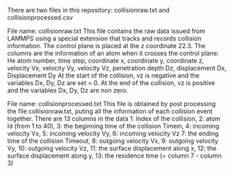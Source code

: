 There are two files in this repository: collisionraw.txt  and collisionprocessed.csv

File name: collisionraw.txt
This file contains the raw data issued from LAMMPS using a special extension that tracks and records collision information. The control plane is placed at the z coordinate 22.3. The columns are the information of an atom when it crosses the control plane:
He atom number, time step, coordinate x, coordinate y, coordinate z, velocity Vx,  velocity Vy, velocity Vz, penetration depth Dz, displacement Dx, Displacement Dy
At the start of the collision, vz is negative and the variables Dx, Dy, Dz are set = 0.
At the end of the collision, vz is positive and the variables Dx, Dy, Dz are non zero.

File name: collisionprocessed.txt
This file is obtained by post processing the file collisionraw.txt, puting all the information of each collision event together. There are 13 columns in the data
1: Index of the collision, 2: atom Id (from 1 to 40), 3: the beginning time of the collision Timein, 4: incoming velocity Vx, 5: incoming velocity Vy, 6: incoming velocity Vz
7: the ending time of the collision Timeout, 8: outgoing velocity Vx, 9: outgoing velocity Vy, 10: outgoing velocity Vz, 11: the surface displacement along x, 
12: the surface displacement along y, 13: the residence time (= column 7 - column 3)
